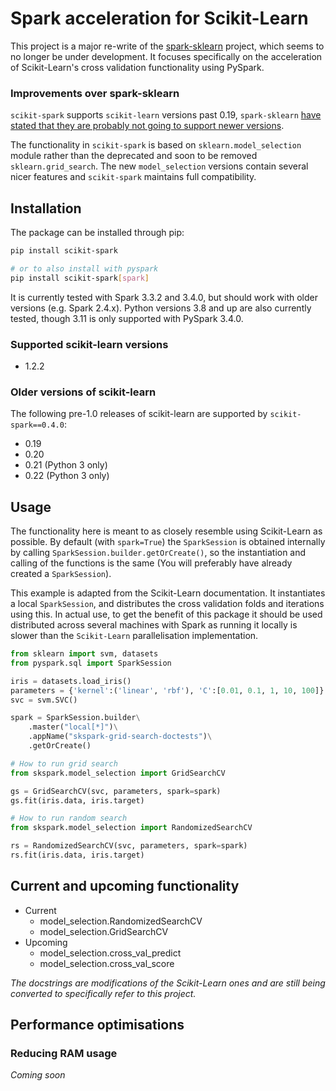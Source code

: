 # Spark acceleration for Scikit-Learn

This project is a major re-write of the 
[spark-sklearn](https://github.com/databricks/spark-sklearn) project, which 
seems to no longer be under development. It focuses specifically on the 
acceleration of Scikit-Learn's cross validation functionality using PySpark.

### Improvements over spark-sklearn
`scikit-spark` supports `scikit-learn` versions past 0.19, `spark-sklearn` [have stated that they are probably not 
going to support newer versions](https://github.com/databricks/spark-sklearn/issues/113).

The functionality in `scikit-spark` is based on `sklearn.model_selection` module rather than the 
deprecated and soon to be removed `sklearn.grid_search`. The new `model_selection` versions 
contain several nicer features and `scikit-spark` maintains full compatibility.

## Installation
The package can be installed through pip:
```bash
pip install scikit-spark

# or to also install with pyspark
pip install scikit-spark[spark]
```

It is currently tested with Spark 3.3.2 and 3.4.0, but should work with
older versions (e.g. Spark 2.4.x). Python versions 3.8 and up are also
currently tested, though 3.11 is only supported with PySpark 3.4.0.

### Supported scikit-learn versions
- 1.2.2

### Older versions of scikit-learn

The following pre-1.0 releases of scikit-learn are supported by `scikit-spark==0.4.0`:

- 0.19
- 0.20
- 0.21 (Python 3 only)
- 0.22 (Python 3 only)

## Usage

The functionality here is meant to as closely resemble using Scikit-Learn as 
possible. By default (with `spark=True`) the `SparkSession` is obtained
internally by calling `SparkSession.builder.getOrCreate()`, so the instantiation
and calling of the functions is the same (You will preferably have already 
created a `SparkSession`). 

This example is adapted from the Scikit-Learn documentation. It instantiates
a local `SparkSession`, and distributes the cross validation folds and 
iterations using this. In actual use, to get the benefit of this package it 
should be used distributed across several machines with Spark as running it 
locally is slower than the `Scikit-Learn` parallelisation implementation.

```python
from sklearn import svm, datasets
from pyspark.sql import SparkSession

iris = datasets.load_iris()
parameters = {'kernel':('linear', 'rbf'), 'C':[0.01, 0.1, 1, 10, 100]}
svc = svm.SVC()

spark = SparkSession.builder\
    .master("local[*]")\
    .appName("skspark-grid-search-doctests")\
    .getOrCreate()

# How to run grid search
from skspark.model_selection import GridSearchCV

gs = GridSearchCV(svc, parameters, spark=spark)
gs.fit(iris.data, iris.target)

# How to run random search
from skspark.model_selection import RandomizedSearchCV

rs = RandomizedSearchCV(svc, parameters, spark=spark)
rs.fit(iris.data, iris.target)
```

## Current and upcoming functionality
- Current
    - model_selection.RandomizedSearchCV
    - model_selection.GridSearchCV
- Upcoming
    - model_selection.cross_val_predict
    - model_selection.cross_val_score

*The docstrings are modifications of the Scikit-Learn ones and are still being
converted to specifically refer to this project.* 

## Performance optimisations 

### Reducing RAM usage 
*Coming soon*

